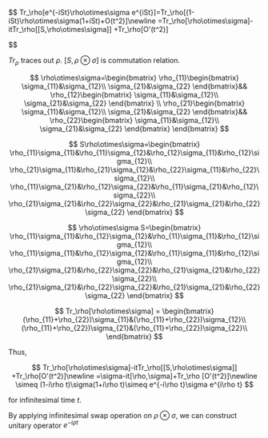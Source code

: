 $$
Tr_\rho[e^{-iSt}\rho\otimes\sigma e^{iSt}]=Tr_\rho[(1-iSt)\rho\otimes\sigma(1+iSt)+O(t^2)]\newline
=Tr_\rho[\rho\otimes\sigma]-itTr_\rho[[S,\rho\otimes\sigma]] +Tr_\rho[O'(t^2)]

$$

$Tr_\rho$ traces out $\rho$. $[S,\rho\otimes\sigma]$ is commutation relation.

$$
\rho\otimes\sigma=\begin{bmatrix}
\rho_{11}\begin{bmatrix}
\sigma_{11}&\sigma_{12}\\
\sigma_{21}&\sigma_{22}
\end{bmatrix}&&
\rho_{12}\begin{bmatrix}
\sigma_{11}&\sigma_{12}\\
\sigma_{21}&\sigma_{22}
\end{bmatrix} \\
\rho_{21}\begin{bmatrix}
\sigma_{11}&\sigma_{12}\\
\sigma_{21}&\sigma_{22}
\end{bmatrix}&&
\rho_{22}\begin{bmatrix}
\sigma_{11}&\sigma_{12}\\
\sigma_{21}&\sigma_{22}
\end{bmatrix}
\end{bmatrix}
$$

$$
S\rho\otimes\sigma=\begin{bmatrix}
\rho_{11}\sigma_{11}&\rho_{11}\sigma_{12}&\rho_{12}\sigma_{11}&\rho_{12}\sigma_{12}\\
\rho_{21}\sigma_{11}&\rho_{21}\sigma_{12}&\rho_{22}\sigma_{11}&\rho_{22}\sigma_{12}\\
\rho_{11}\sigma_{21}&\rho_{12}\sigma_{22}&\rho_{11}\sigma_{21}&\rho_{12}\sigma_{22}\\
\rho_{21}\sigma_{21}&\rho_{22}\sigma_{22}&\rho_{21}\sigma_{21}&\rho_{22}\sigma_{22}
\end{bmatrix}
$$

$$
\rho\otimes\sigma S=\begin{bmatrix}
\rho_{11}\sigma_{11}&\rho_{12}\sigma_{12}&\rho_{11}\sigma_{11}&\rho_{12}\sigma_{12}\\
\rho_{11}\sigma_{11}&\rho_{12}\sigma_{12}&\rho_{11}\sigma_{11}&\rho_{12}\sigma_{12}\\
\rho_{21}\sigma_{21}&\rho_{22}\sigma_{22}&\rho_{21}\sigma_{21}&\rho_{22}\sigma_{22}\\
\rho_{21}\sigma_{21}&\rho_{22}\sigma_{22}&\rho_{21}\sigma_{21}&\rho_{22}\sigma_{22}
\end{bmatrix}
$$

$$
Tr_\rho[\rho\otimes\sigma] = \begin{bmatrix}
(\rho_{11}+\rho_{22})\sigma_{11}&(\rho_{11}+\rho_{22})\sigma_{12}\\
(\rho_{11}+\rho_{22})\sigma_{21}&(\rho_{11}+\rho_{22})\sigma_{22}\\
\end{bmatrix}
$$

Thus, 

$$
Tr_\rho[\rho\otimes\sigma]-itTr_\rho[[S,\rho\otimes\sigma]] +Tr_\rho[O'(t^2)]\newline
=\sigma-it[\rho,\sigma]+Tr_\rho [O'(t^2)]\newline
\simeq (1-i\rho t)\sigma(1+i\rho t)\simeq e^{-i\rho t}\sigma e^{i\rho t}
$$

for infinitesimal time $t$.

By applying infinitesimal swap operation on $\rho\otimes\sigma$, we can construct unitary operator $e^{-i\rho t}$ 